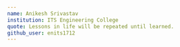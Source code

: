 ```yaml
---
name: Anikesh Srivastav
institution: ITS Engineering College
quote: Lessons in life will be repeated until learned.
github_user: enits1712
---
```

